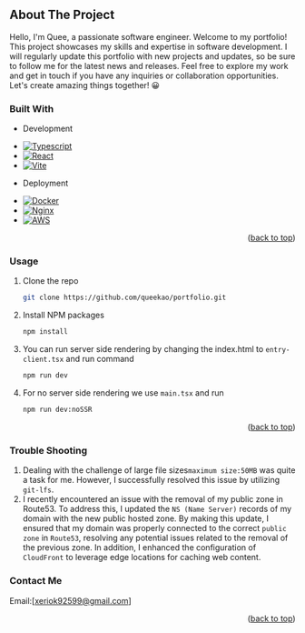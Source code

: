 <a name="readme-top"></a>

## About The Project

Hello, I'm Quee, a passionate software engineer. Welcome to my portfolio! This project showcases my skills and expertise in software development. I will regularly update this portfolio with new projects and updates, so be sure to follow me for the latest news and releases. Feel free to explore my work and get in touch if you have any inquiries or collaboration opportunities. Let's create amazing things together! 😀

### Built With

- Development

* [![Typescript][Typescript.dev]][Typescript-url]
* [![React][React.js]][React-url]
* [![Vite][Vite.dev]][Vite-url]

- Deployment

* [![Docker][Docker.dev]][Docker-url]
* [![Nginx][Nginx.dev]][Nginx-url]
* [![AWS][AWS.cloud]][AWS-url]

<p align="right">(<a href="#readme-top">back to top</a>)</p>

### Usage

1. Clone the repo
   ```sh
   git clone https://github.com/queekao/portfolio.git
   ```
2. Install NPM packages
   ```sh
   npm install
   ```
3. You can run server side rendering by changing the index.html to `entry-client.tsx` and run command
   ```sh
   npm run dev
   ```
4. For no server side rendering we use `main.tsx` and run
   ```sh
   npm run dev:noSSR
   ```
   <p align="right">(<a href="#readme-top">back to top</a>)</p>

### Trouble Shooting

1.  Dealing with the challenge of large file sizes`maximum size:50MB` was quite a task for me. However, I successfully resolved this issue by utilizing `git-lfs`.
2.  I recently encountered an issue with the removal of my public zone in Route53. To address this, I updated the `NS (Name Server)` records of my domain with the new public hosted zone. By making this update, I ensured that my domain was properly connected to the correct `public zone` in `Route53`, resolving any potential issues related to the removal of the previous zone. In addition, I enhanced the configuration of `CloudFront` to leverage edge locations for caching web content.

### Contact Me

Email:[xeriok92599@gmail.com]

<p align="right">(<a href="#readme-top">back to top</a>)</p>

<!-- MARKDOWN LINKS & IMAGES -->
<!-- MARKDOWN IMAGE LINK: https://shields.io/ -->
<!-- https://www.markdownguide.org/basic-syntax/#reference-style-links -->

[Typescript.dev]: https://img.shields.io/badge/-Typescript-blue
[Typescript-url]: https://www.typescriptlang.org/

<!-- [React.js]: https://img.shields.io/badge/React-20232A?style=for-the-badge&logo=react&logoColor=61DAFB -->

[React.js]: https://img.shields.io/badge/-React-blue
[React-url]: https://reactjs.org/
[Vite.dev]: https://img.shields.io/badge/-Vite-purple
[Vite-url]: https://vitejs.dev/
[Docker.dev]: https://img.shields.io/badge/-Docker-blue
[Docker-url]: https://www.docker.com/
[Nginx.dev]: https://img.shields.io/badge/-Nginx-brightgreen
[Nginx-url]: https://www.nginx.com/
[AWS.cloud]: https://img.shields.io/badge/-AWS-yellow
[AWS-url]: https://aws.amazon.com
